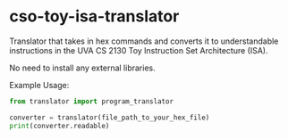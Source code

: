 # cso-toy-isa-translator
Translator that takes in hex commands and converts it to understandable instructions in the UVA CS 2130 Toy Instruction Set Architecture (ISA).

No need to install any external libraries.

Example Usage:

```python
from translator import program_translator

converter = translator(file_path_to_your_hex_file)
print(converter.readable)
```

